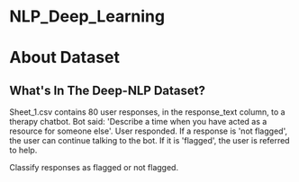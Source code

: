 # NLP_Deep_Learning

# About Dataset
## What's In The Deep-NLP Dataset?
Sheet_1.csv contains 80 user responses, in the response_text column, to a therapy chatbot. Bot said: 'Describe a time when you have acted as a resource for someone else'.  User responded. If a response is 'not flagged', the user can continue talking to the bot. If it is 'flagged', the user is referred to help.

 Classify responses as flagged or not flagged.

